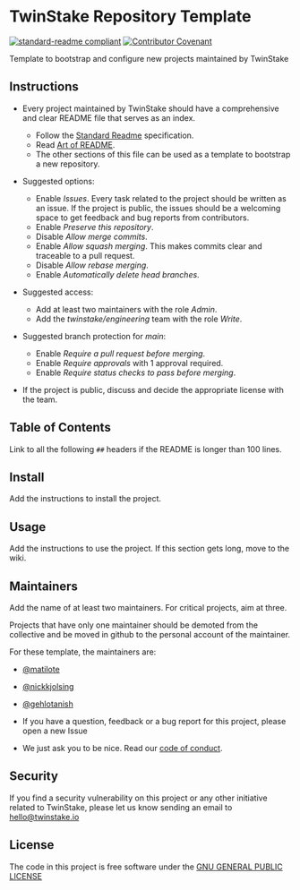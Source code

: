 # TwinStake Repository Template

[![standard-readme compliant](https://img.shields.io/badge/readme%20style-standard-brightgreen.svg?style=flat-round)](https://github.com/RichardLitt/standard-readme)
[![Contributor Covenant](https://img.shields.io/badge/Contributor%20Covenant-2.1-4baaaa.svg)](/CODE_OF_CONDUCT.md)

Template to bootstrap and configure new projects maintained by TwinStake

## Instructions

- Every project maintained by TwinStake should have a comprehensive and clear README file that serves as an index.
  - Follow the [Standard Readme](https://github.com/RichardLitt/standard-readme/blob/master/spec.md) specification.
  - Read [Art of README](https://github.com/hackergrrl/art-of-readme).
  - The other sections of this file can be used as a template to bootstrap a new repository.

- Suggested options:
  - Enable _Issues_. Every task related to the project should be written as an issue. If the project is public, the issues should be a welcoming space to get feedback and bug reports from contributors.
  - Enable _Preserve this repository_.
  - Disable _Allow merge commits_.
  - Enable _Allow squash merging_. This makes commits clear and traceable to a pull request.
  - Disable _Allow rebase merging_.
  - Enable _Automatically delete head branches_.

- Suggested access:
  - Add at least two maintainers with the role _Admin_.
  - Add the _twinstake/engineering_ team with the role _Write_.

- Suggested branch protection for _main_:
  - Enable _Require a pull request before merging_.
  - Enable _Require approvals_ with 1 approval required.
  - Enable _Require status checks to pass before merging_.

- If the project is public, discuss and decide the appropriate license with the team.

## Table of Contents

Link to all the following `##` headers if the README is longer than 100 lines.

## Install

Add the instructions to install the project.

## Usage

Add the instructions to use the project. If this section gets long, move to the wiki.

## Maintainers

Add the name of at least two maintainers. For critical projects, aim at three.

Projects that have only one maintainer should be demoted from the collective and be moved in github to the personal account of the maintainer.

For these template, the maintainers are:

- [@matilote](https://github.com/matilote)
- [@nickkjolsing](https://github.com/nickkjolsing)
- [@gehlotanish](https://github.com/gehlotanish)

- If you have a question, feedback or a bug report for this project, please open a new Issue
- We just ask you to be nice. Read our [code of conduct](CODE_OF_CONDUCT.md).

## Security

If you find a security vulnerability on this project or any other initiative related to TwinStake, please let us know sending an email to hello@twinstake.io

## License

The code in this project is free software under the [GNU GENERAL PUBLIC LICENSE](/LICENSE)